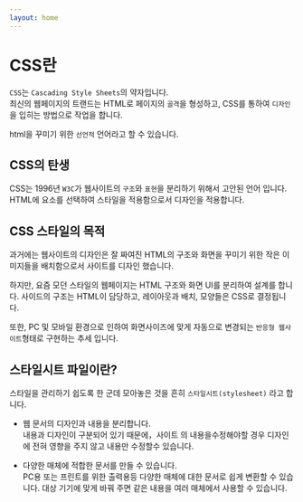 ```yaml
---
layout: home
---
```


# CSS란
`CSS`는 `Cascading Style Sheets`의 약자입니다.  
최신의 웹페이지의 트랜드는 HTML로 페이지의 `골격`을 형성하고, CSS를 통하여 `디자인`을 입히는 방법으로 작업을 합니다.

html을 꾸미기 위한 `선언적` 언어라고 할 수 있습니다.

## CSS의 탄생
CSS는 1996년 `W3C`가 웹사이트의 `구조`와 `표현`을 분리하기 위해서 고안된 언어 입니다. 
HTML에 요소를 선택하여 스타일을 적용함으로서 디자인을 적용합니다.


## CSS 스타일의 목적
과거에는 웹사이트의 디자인은 잘 짜여진 HTML의 구조와 화면을 꾸미기 위한 작은 이미지들을 배치함으로서 사이트를 디자인 했습니다.  

하지만, 요즘 모던 스타일의 웹페이지는 HTML 구조와 화면 UI를 분리하여 설계를 합니다.
사이드의 구조는 HTML이 담당하고, 레이아웃과 배치, 모양들은 CSS로 결정됩니다.  

또한, PC 및 모바일 환경으로 인하여 화면사이즈에 맞게 자동으로 변경되는 `반응형 웹사이트`형태로 구현하는 추세 입니다.


## 스타일시트 파일이란?
스타일을 관리하기 쉽도록 한 군데 모아놓은 것을 흔히 `스타일시트(stylesheet)` 라고 합니다.

* 웹 문서의 디자인과 내용을 분리합니다.  
내용과 디자인이 구분되어 있기 때문에，사이트 
의 내용을수정해야할 경우 디자인에 전혀 영향을 주지 않고 내용만 수정할수 있습니다.

* 다양한 매체에 적합한 문서를 만들 수 있습니다.  
PC용 또는 프린트를 위한 출력용등 다양한 매체에 대한 문서로 쉽게 변환할 수 있습니다. 
대상 기기에 맞게 바꿔 주면 같은 내용을 여러 매체에서 사용할 수 있습니다.





